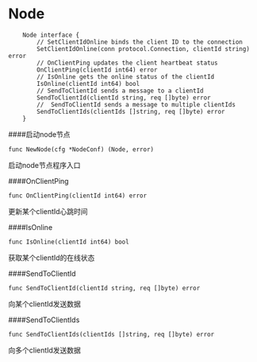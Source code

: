 # Node

```
	Node interface {
		// SetClientIdOnline binds the client ID to the connection
		SetClientIdOnline(conn protocol.Connection, clientId string) error
		// OnClientPing updates the client heartbeat status
		OnClientPing(clientId int64) error
		// IsOnline gets the online status of the clientId
		IsOnline(clientId int64) bool
		// SendToClientId sends a message to a clientId
		SendToClientId(clientId string, req []byte) error
		//  SendToClientId sends a message to multiple clientIds
		SendToClientIds(clientIds []string, req []byte) error
	}
```

####启动node节点
```
func NewNode(cfg *NodeConf) (Node, error)
```
启动node节点程序入口

####OnClientPing
```
func OnClientPing(clientId int64) error
```
更新某个clientId心跳时间

####IsOnline
```
func IsOnline(clientId int64) bool
```
获取某个clientId的在线状态

####SendToClientId
```
func SendToClientId(clientId string, req []byte) error
```
向某个clientId发送数据

####SendToClientIds
```
func SendToClientIds(clientIds []string, req []byte) error
```
向多个clientId发送数据

